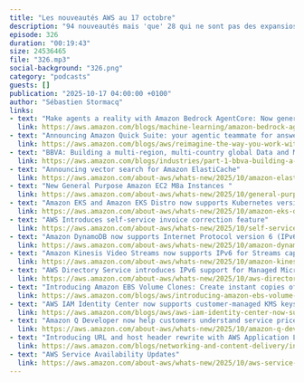 ```yaml
---
title: "Les nouveautés AWS au 17 octobre"
description: "94 nouveautés mais 'que' 28 qui ne sont pas des expansiosn regionales. J'en ai choisi 13 pour vous aujourd'hui"
episode: 326
duration: "00:19:43"
size: 24536465
file: "326.mp3"
social-background: "326.png"
category: "podcasts"
guests: []
publication: "2025-10-17 04:00:00 +0100"
author: "Sébastien Stormacq"
links:
- text: "Make agents a reality with Amazon Bedrock AgentCore: Now generally available"
  link: https://aws.amazon.com/blogs/machine-learning/amazon-bedrock-agentcore-is-now-generally-available/
- text: "Announcing Amazon Quick Suite: your agentic teammate for answering questions and taking action"
  link: https://aws.amazon.com/blogs/aws/reimagine-the-way-you-work-with-ai-agents-in-amazon-quick-suite/
- text: "BBVA: Building a multi-region, multi-country global Data and ML Platform at scale (un blog en 6 parties)"
  link: https://aws.amazon.com/blogs/industries/part-1-bbva-building-a-multi-region-multi-country-global-data-and-ml-platform-at-scale/
- text: "Announcing vector search for Amazon ElastiCache"
  link: https://aws.amazon.com/about-aws/whats-new/2025/10/amazon-elasticache-vector-search/
- text: "New General Purpose Amazon EC2 M8a Instances "
  link: https://aws.amazon.com/about-aws/whats-new/2025/10/general-purpose-amazon-ec2-m8a-instances/
- text: "Amazon EKS and Amazon EKS Distro now supports Kubernetes version 1.34"
  link: https://aws.amazon.com/about-aws/whats-new/2025/10/amazon-eks-distro-kubernetes-version-1-34/
- text: "AWS Introduces self-service invoice correction feature"
  link: https://aws.amazon.com/about-aws/whats-new/2025/10/self-service-invoice-correction-feature/
- text: "Amazon DynamoDB now supports Internet Protocol version 6 (IPv6)"
  link: https://aws.amazon.com/about-aws/whats-new/2025/10/amazon-dynamodb-ipv6/
- text: "Amazon Kinesis Video Streams now supports IPv6 for Streams capability"
  link: https://aws.amazon.com/about-aws/whats-new/2025/10/amazon-kinesis-video-streams-ipv6-streams-capability/
- text: "AWS Directory Service introduces IPv6 support for Managed Microsoft AD and AD Connector"
  link: https://aws.amazon.com/about-aws/whats-new/2025/10/aws-directory-service-ipv6/
- text: "Introducing Amazon EBS Volume Clones: Create instant copies of your EBS volumes"
  link: https://aws.amazon.com/blogs/aws/introducing-amazon-ebs-volume-clones-create-instant-copies-of-your-ebs-volumes/
- text: "AWS IAM Identity Center now supports customer-managed KMS keys for encryption at rest"
  link: https://aws.amazon.com/blogs/aws/aws-iam-identity-center-now-supports-customer-managed-kms-keys-for-encryption-at-rest/
- text: "Amazon Q Developer now help customers understand service prices and estimate workload costs"
  link: https://aws.amazon.com/about-aws/whats-new/2025/10/amazon-q-developer-understand-service-prices-estimate-workload-costs/
- text: "Introducing URL and host header rewrite with AWS Application Load Balancers"
  link: https://aws.amazon.com/blogs/networking-and-content-delivery/introducing-url-and-host-header-rewrite-with-aws-application-load-balancers/
- text: "AWS Service Availability Updates"
  link: https://aws.amazon.com/about-aws/whats-new/2025/10/aws-service-availability/
---
```

